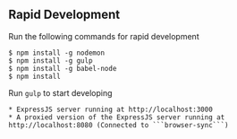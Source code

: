 ## Rapid Development

Run the following commands for rapid development

```
$ npm install -g nodemon
$ npm install -g gulp
$ npm install -g babel-node
$ npm install
```

Run ```gulp``` to start developing

    * ExpressJS server running at http://localhost:3000
    * A proxied version of the ExpressJS server running at http://localhost:8080 (Connected to ```browser-sync```)
